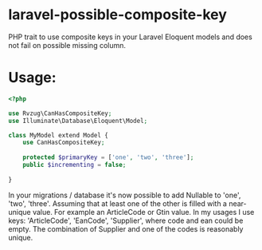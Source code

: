 # laravel-possible-composite-key
PHP trait to use composite keys in your Laravel Eloquent models and does not fail on possible missing column.

# Usage:
```php
<?php

use Rvzug\CanHasCompositeKey;
use Illuminate\Database\Eloquent\Model;

class MyModel extend Model {
    use CanHasCompositeKey;
    
    protected $primaryKey = ['one', 'two', 'three'];
    public $incrementing = false;
    
}
```

In your migrations / database it's now possible to add Nullable to 'one', 'two', 'three'. Assuming that at least one of the other is filled with a near-unique value. For example an ArticleCode or Gtin value.
In my usages I use keys: 'ArticleCode', 'EanCode', 'Supplier', where code and ean could be empty. The combination of Supplier and one of the codes is reasonably unique.
